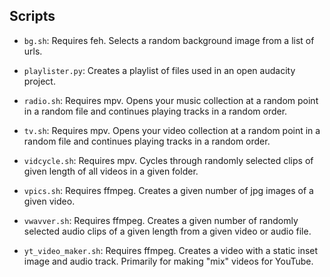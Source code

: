 ## Scripts
- `bg.sh`: Requires feh. Selects a random background image from a list of urls.

- `playlister.py`: Creates a playlist of files used in an open audacity project.

- `radio.sh`: Requires mpv. Opens your music collection at a random point in a random file and continues playing tracks in a random order.

- `tv.sh`: Requires mpv. Opens your video collection at a random point in a random file and continues playing tracks in a random order.

- `vidcycle.sh`: Requires mpv. Cycles through randomly selected clips of given length of all videos in a given folder.

- `vpics.sh`: Requires ffmpeg. Creates a given number of jpg images of a given video.

- `vwavver.sh`: Requires ffmpeg. Creates a given number of randomly selected audio clips of a given length from a given video or audio file.

- `yt_video_maker.sh`: Requires ffmpeg. Creates a video with a static inset image and audio track. Primarily for making "mix" videos for YouTube.  


